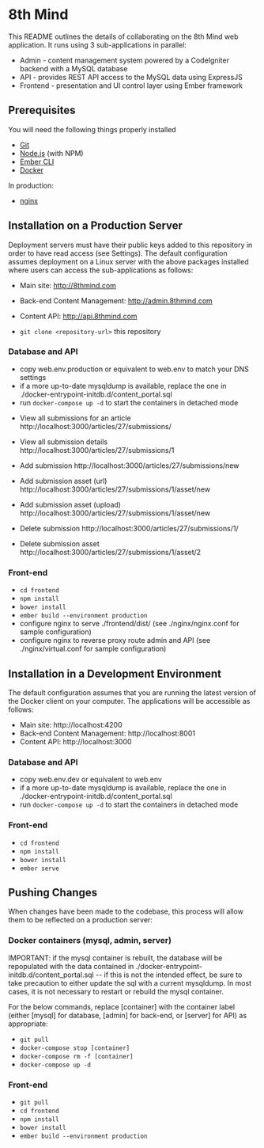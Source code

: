 # 8th Mind

This README outlines the details of collaborating on the 8th Mind web application.  It runs using 3 sub-applications
in parallel:

* Admin - content management system powered by a CodeIgniter backend with a MySQL database
* API - provides REST API access to the MySQL data using ExpressJS
* Frontend - presentation and UI control layer using Ember framework

## Prerequisites

You will need the following things properly installed

* [Git](https://git-scm.com/)
* [Node.js](https://nodejs.org/) (with NPM)
* [Ember CLI](https://ember-cli.com/)
* [Docker](https://www.docker.com/)

In production:

* [nginx](https://nginx.org)

## Installation on a Production Server

Deployment servers must have their public keys added to this repository in order to have read access (see Settings).
The default configuration assumes deployment on a Linux server with the above packages installed where users can
access the sub-applications as follows:

* Main site: http://8thmind.com
* Back-end Content Management: http://admin.8thmind.com
* Content API: http://api.8thmind.com

* `git clone <repository-url>` this repository

### Database and API

* copy web.env.production or equivalent to web.env to match your DNS settings
* if a more up-to-date mysqldump is available, replace the one in ./docker-entrypoint-initdb.d/content_portal.sql
* run `docker-compose up -d` to start the containers in detached mode

- View all submissions for an article
http://localhost:3000/articles/27/submissions/

- View all submission details
http://localhost:3000/articles/27/submissions/1

- Add submission
http://localhost:3000/articles/27/submissions/new

- Add submission asset (url)
http://localhost:3000/articles/27/submissions/1/asset/new

- Add submission asset (upload)
http://localhost:3000/articles/27/submissions/1/asset/new

- Delete submission
http://localhost:3000/articles/27/submissions/1/

- Delete submission asset
http://localhost:3000/articles/27/submissions/1/asset/2

### Front-end

* `cd frontend`
* `npm install`
* `bower install`
* `ember build --environment production`
* configure nginx to serve ./frontend/dist/ (see ./nginx/nginx.conf for sample configuration)
* configure nginx to reverse proxy route admin and API (see ./nginx/virtual.conf for sample configuration)

## Installation in a Development Environment

The default configuration assumes that you are running the latest version of the Docker client on your computer.  The
applications will be accessible as follows:

* Main site: http://localhost:4200
* Back-end Content Management: http://localhost:8001
* Content API: http://localhost:3000

### Database and API

* copy web.env.dev or equivalent to web.env
* if a more up-to-date mysqldump is available, replace the one in ./docker-entrypoint-initdb.d/content_portal.sql
* run `docker-compose up -d` to start the containers in detached mode

### Front-end

* `cd frontend`
* `npm install`
* `bower install`
* `ember serve`

## Pushing Changes

When changes have been made to the codebase, this process will allow them to be reflected on a production server:

### Docker containers (mysql, admin, server)

IMPORTANT: if the mysql container is rebuilt, the database will be repopulated with the data contained in
./docker-entrypoint-initdb.d/content_portal.sql -- if this is not the intended effect, be sure to take precaution
to either update the sql with a current mysqldump.  In most cases, it is not necessary to restart or rebuild the
mysql container.

For the below commands, replace [container] with the container label (either [mysql] for database, [admin] for
back-end, or [server] for API) as appropriate:

* `git pull`
* `docker-compose stop [container]`
* `docker-compose rm -f [container]`
* `docker-compose up -d`

### Front-end

* `git pull`
* `cd frontend`
* `npm install`
* `bower install`
* `ember build --environment production`

